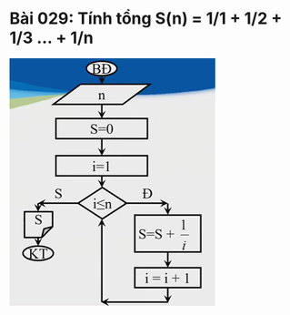 # Bài 029: Tính tổng S(n) = 1/1 + 1/2 + 1/3 ... + 1/n
![Hình ảnh lưu đồ Bài 029](Bai029.png "Hình ảnh lưu đồ Bài 029")
